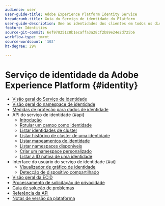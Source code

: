 ```yaml
---
audience: user
user-guide-title: Adobe Experience Platform Identity Service
breadcrumb-title: Guia do Serviço de identidade do Platform
user-guide-description: Une as identidades dos clientes em todos os dispositivos e sistemas para entregar experiências digitais personalizadas.
feature: Identities
source-git-commit: 6ef978251c8b1ecaffa3a28cf2b89e24e2d725b6
workflow-type: tm+mt
source-wordcount: '102'
ht-degree: 29%

---
```



# Serviço de identidade da Adobe Experience Platform {#identity}

- [Visão geral do Serviço de identidade](home.md)
- [Visão geral do namespace de identidade](namespaces.md)
- [Medidas de proteção para dados de identidade](guardrails.md)
- API do serviço de identidade {#api}
   - [Introdução](api/getting-started.md)
   - [Rotular um campo como identidade](api/label-identities.md)
   - [Listar identidades de cluster](api/list-cluster-identites.md)
   - [Listar histórico de cluster de uma identidade](api/list-cluster-history.md)
   - [Listar mapeamentos de identidade](api/list-identity-mappings.md)
   - [Listar namespaces disponíveis](api/list-namespaces.md)
   - [Criar um namespace personalizado](api/create-custom-namespace.md)
   - [Listar a ID nativa de uma identidade](api/list-native-id.md)
- Interface do usuário do serviço de identidade {#ui}
   - [Visualizador de gráfico de identidade](ui/identity-graph-viewer.md)
   - [Detecção de dispositivo compartilhado](ui/shared-devices.md)
- [Visão geral da ECID](ecid.md)
- [Processamento de solicitação de privacidade](privacy.md)
- [Guia de solução de problemas](troubleshooting-guide.md)
- [Referência da API](https://www.adobe.io/experience-platform-apis/references/identity-service)
- [Notas de versão da plataforma](https://www.adobe.com/go/platform-release-notes-en)